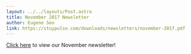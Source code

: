 ```yaml
---
layout: ../../layouts/Post.astro
title: November 2017 Newsletter
author: Eugene Seo
link: https://stuypulse.com/downloads/newsletters/november-2017.pdf
---
```

[Click here](/downloads/newsletters/november-2017.pdf) to view our November newsletter!
